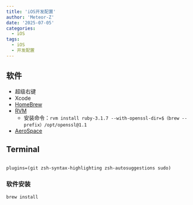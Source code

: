```yaml
---
title: 'iOS开发配置'
author: 'Meteor-Z'
date: '2025-07-05'
categories:
  - iOS
tags:
  - iOS
  - 开发配置
---
```


## 软件

- 超级右键
- Xcode
- [HomeBrew](https://brew.sh/zh-cn/)
- [RVM](https://rvm.io/)
  - 安装命令：`rvm install ruby-3.1.7 --with-openssl-dir=$（brew --prefix）/opt/openssl@1.1`
- [AeroSpace](https://nikitabobko.github.io/AeroSpace/guide)

## Terminal

```shell

plugins=(git zsh-syntax-highlighting zsh-autosuggestions sudo)
```

### 软件安装

```shell
brew install 
```